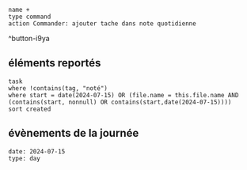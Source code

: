 

```button
name +
type command
action Commander: ajouter tache dans note quotidienne
```
^button-i9ya
## éléments reportés
```dataview
task
where !contains(tag, "noté")
where start = date(2024-07-15) OR (file.name = this.file.name AND (contains(start, nonnull) OR contains(start,date(2024-07-15))))
sort created
```
## évènements de la journée
```gEvent
date: 2024-07-15
type: day
```

